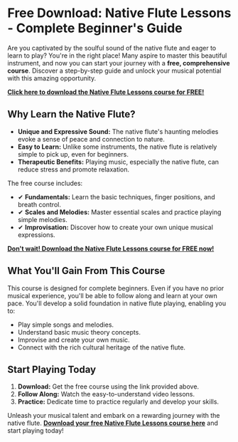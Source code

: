 # Free Download: Native Flute Lessons - Complete Beginner's Guide

Are you captivated by the soulful sound of the native flute and eager to learn to play? You're in the right place! Many aspire to master this beautiful instrument, and now you can start your journey with a **free, comprehensive course**. Discover a step-by-step guide and unlock your musical potential with this amazing opportunity.

[**Click here to download the Native Flute Lessons course for FREE!**](https://udemywork.com/native-flute-lessons)

## Why Learn the Native Flute?

*   **Unique and Expressive Sound:** The native flute's haunting melodies evoke a sense of peace and connection to nature.
*   **Easy to Learn:** Unlike some instruments, the native flute is relatively simple to pick up, even for beginners.
*   **Therapeutic Benefits:** Playing music, especially the native flute, can reduce stress and promote relaxation.

The free course includes:

*   ✔ **Fundamentals:** Learn the basic techniques, finger positions, and breath control.
*   ✔ **Scales and Melodies:** Master essential scales and practice playing simple melodies.
*   ✔ **Improvisation:** Discover how to create your own unique musical expressions.

[**Don't wait! Download the Native Flute Lessons course for FREE now!**](https://udemywork.com/native-flute-lessons)

## What You'll Gain From This Course

This course is designed for complete beginners. Even if you have no prior musical experience, you'll be able to follow along and learn at your own pace. You'll develop a solid foundation in native flute playing, enabling you to:

*   Play simple songs and melodies.
*   Understand basic music theory concepts.
*   Improvise and create your own music.
*   Connect with the rich cultural heritage of the native flute.

## Start Playing Today

1.  **Download:** Get the free course using the link provided above.
2.  **Follow Along:** Watch the easy-to-understand video lessons.
3.  **Practice:** Dedicate time to practice regularly and develop your skills.

Unleash your musical talent and embark on a rewarding journey with the native flute. **[Download your free Native Flute Lessons course here](https://udemywork.com/native-flute-lessons)** and start playing today!
